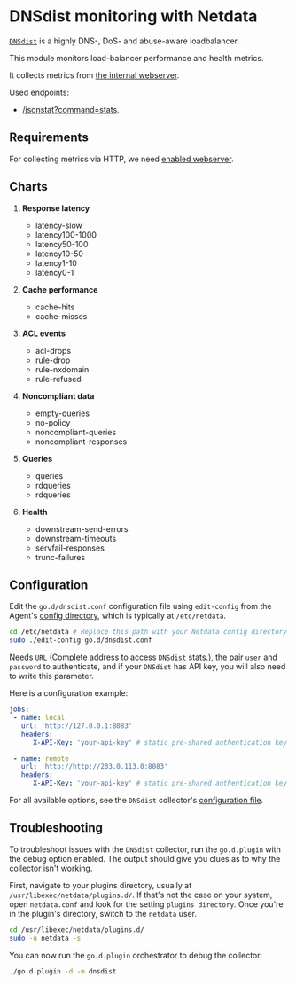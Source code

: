 <!--
title: "DNSdist monitoring with Netdata"
custom_edit_url: https://github.com/netdata/go.d.plugin/edit/master/modules/dnsdist/README.md
sidebar_label: "DNSdist"
-->

# DNSdist monitoring with Netdata

[`DNSdist`](https://dnsdist.org/) is a highly DNS-, DoS- and abuse-aware loadbalancer. 

This module monitors load-balancer performance and health metrics.

It collects metrics from [the internal webserver](https://dnsdist.org/guides/webserver.html).

Used endpoints:
- [/jsonstat?command=stats](https://dnsdist.org/guides/webserver.html).

## Requirements

For collecting metrics via HTTP, we need [enabled webserver](https://dnsdist.org/guides/webserver.html).

## Charts

1.  **Response latency**

    -   latency-slow
    -   latency100-1000
    -   latency50-100
    -   latency10-50
    -   latency1-10
    -   latency0-1

2.  **Cache performance**

    -   cache-hits
    -   cache-misses

3.  **ACL events**

    -   acl-drops
    -   rule-drop
    -   rule-nxdomain
    -   rule-refused

4.  **Noncompliant data**

    -   empty-queries
    -   no-policy
    -   noncompliant-queries
    -   noncompliant-responses

5.  **Queries**

    -   queries
    -   rdqueries
    -   rdqueries

6.  **Health**

    -   downstream-send-errors
    -   downstream-timeouts
    -   servfail-responses
    -   trunc-failures

## Configuration

Edit the `go.d/dnsdist.conf` configuration file using `edit-config` from the Agent's [config
directory](/docs/step-by-step/step-04.md#find-your-netdataconf-file), which is typically at `/etc/netdata`.

```bash
cd /etc/netdata # Replace this path with your Netdata config directory
sudo ./edit-config go.d/dnsdist.conf
```

Needs `URL` (Complete address to access `DNSdist` stats.), the pair `user` and `password` to authenticate, and if
your `DNSdist` has API key, you will also need to write this parameter.

Here is a configuration example:

```yaml
jobs:
 - name: local
   url: 'http://127.0.0.1:8083'
   headers:
      X-API-Key: 'your-api-key' # static pre-shared authentication key for access to the REST API (api-key).

 - name: remote
   url: 'http://http://203.0.113.0:8083'
   headers:
      X-API-Key: 'your-api-key' # static pre-shared authentication key for access to the REST API (api-key).
```

For all available options, see the `DNSdist` collector's [configuration
file](https://github.com/netdata/go.d.plugin/blob/master/config/go.d/dnsdist.conf).

## Troubleshooting

To troubleshoot issues with the `DNSdist` collector, run the `go.d.plugin` with the debug option enabled.
The output should give you clues as to why the collector isn't working.

First, navigate to your plugins directory, usually at `/usr/libexec/netdata/plugins.d/`. If that's not the case on your
system, open `netdata.conf` and look for the setting `plugins directory`. Once you're in the plugin's directory, switch
to the `netdata` user.

```bash
cd /usr/libexec/netdata/plugins.d/
sudo -u netdata -s
```

You can now run the `go.d.plugin` orchestrator to debug the collector:

```bash
./go.d.plugin -d -m dnsdist
```
